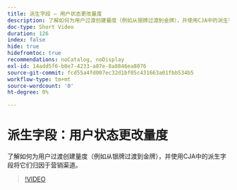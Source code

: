 ```yaml
---
title: 派生字段 — 用户状态更改量度
description: 了解如何为用户过渡创建量度（例如从银牌过渡到金牌），并使用CJA中的派生字段将它们归因于营销渠道。
doc-type: Short Video
duration: 126
index: false
hide: true
hidefromtoc: true
recommendations: noCatalog, noDisplay
exl-id: 14add5f6-b8e7-4233-a87e-8a8846ea8076
source-git-commit: fcd55a4fd007ec32d1bf05c431663a01fbb534b5
workflow-type: tm+mt
source-wordcount: '0'
ht-degree: 0%

---
```


# 派生字段：用户状态更改量度

了解如何为用户过渡创建量度（例如从银牌过渡到金牌），并使用CJA中的派生字段将它们归因于营销渠道。

<!-- 85_S103_3442450_125_derived-fields-user-state-change-metrics -->
>[!VIDEO](https://video.tv.adobe.com/v/3460043/?learn=on&enablevpops=true&captions=chi_hans)
